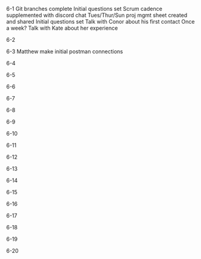 6-1
    Git branches complete
    Initial questions set
    Scrum cadence supplemented with discord chat
        Tues/Thur/Sun
    proj mgmt sheet created and shared
    Initial questions set
    Talk with Conor about his first contact
        Once a week?
    Talk with Kate about her experience

6-2

6-3 
    Matthew make initial postman connections
    
6-4

6-5

6-6

6-7

6-8

6-9

6-10

6-11

6-12

6-13

6-14

6-15

6-16

6-17

6-18

6-19

6-20